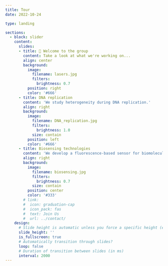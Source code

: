 ```yaml
---
title: Tour
date: 2022-10-24

type: landing

sections:
  - block: slider
    content:
      slides:
      - title: 👋 Welcome to the group
        content: Take a look at what we're working on...
        align: center
        background:
          image:
            filename: lasers.jpg
            filters:
              brightness: 0.7
          position: right
          color: '#666'
      - title: DNA replication
        content: 'We study heterogeneity during DNA replication.'
        align: right
        background:
          image:
            filename: DNA_replication.jpg
            filters:
              brightness: 1.0
            size: contain 
          position: left
          color: '#666'
      - title: Biosensing technologies
        content: 'We develop a fluorescence-based sensor for biomolecule detection'
        align: right
        background:
          image:
            filename: biosensing.jpg
            filters:
              brightness: 0.7
            size: contain
          position: center
          color: '#333'
        # link:
        #  icon: graduation-cap
        #  icon_pack: fas
        #  text: Join Us
        #  url: ../contact/
    design:
      # Slide height is automatic unless you force a specific height (e.g. '400px')
      slide_height: ''
      is_fullscreen: true
      # Automatically transition through slides?
      loop: false
      # Duration of transition between slides (in ms)
      interval: 2000
---
```

